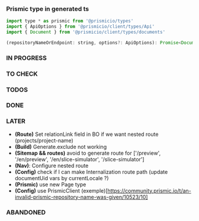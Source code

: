### Prismic type in generated ts

```` javascript
import type * as prismic from '@prismicio/types'
import { ApiOptions } from '@prismicio/client/types/Api'
import { Document } from '@prismicio/client/types/documents'

(repositoryNameOrEndpoint: string, options?: ApiOptions): Promise<Document<AllDocumentTypes>>
````


### IN PROGRESS

### TO CHECK

### TODOS

### DONE

### LATER 
* **(Route)** Set relationLink field in BO if we want nested route (projects/project-name)
* **(Build)** Generate.exclude not working
* **(Sitemap && routes)** avoid to generate route for ['/preview', '/en/preview', '/en/slice-simulator', '/slice-simulator']
* **(Nav)**: Configure nested route
* **(Config)** check if I can make Internalization route path (update documentUid vars by currentLocale ?)
* **(Prismic)** use new Page type
* **(Config)** use PrismicClient (exemple)[https://community.prismic.io/t/an-invalid-prismic-repository-name-was-given/10523/10]

### ABANDONED
